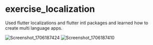 # exercise_localization

Used flutter localizations and flutter intl packages and learned how to create multi language apps.

![Screenshot_1706187424](https://github.com/yasinatagun/LocalizationExercise/assets/4943407/034ecfc3-93cc-4cd4-975e-c575c7441a28)
![Screenshot_1706187410](https://github.com/yasinatagun/LocalizationExercise/assets/4943407/945e0660-568e-4b27-9df7-8eb9c10787d0)
